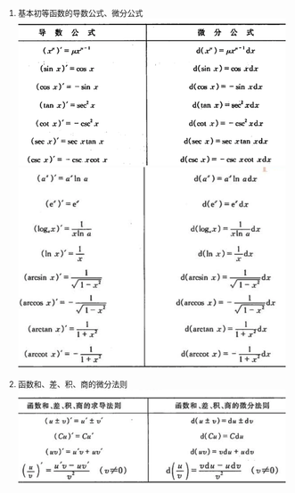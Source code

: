 1. 基本初等函数的导数公式、微分公式
![](./images/math_1.png)  
![](./images/math_2.png)  

2. 函数和、差、积、商的微分法则
![](./images/math_3.png)


